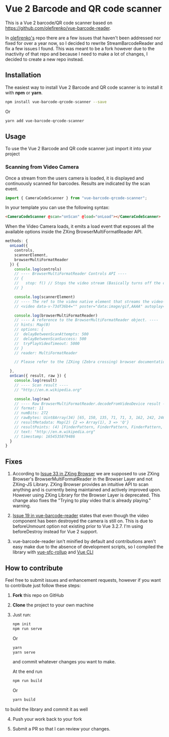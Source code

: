 # Vue 2 Barcode and QR code scanner

This is a Vue 2 barcode/QR code scanner based on https://github.com/olefirenko/vue-barcode-reader.

In [olefirenko's](https://github.com/olefirenko/) repo there are a few issues that haven't been addressed nor fixed for over a year now, so I decided to rewrite StreamBarcodeReader and fix a few issues I found.
This was meant to be a fork however due to the inactivity of that repo and because I need to make a lot of changes, I decided to create a new repo instead.

## Installation

The easiest way to install Vue 2 Barcode and QR code scanner is to install it with **npm** or **yarn**.

```sh
npm install vue-barcode-qrcode-scanner --save
```

Or

```sh
yarn add vue-barcode-qrcode-scanner
```

## Usage

To use the Vue 2 Barcode and QR code scanner just import it into your project

### Scanning from Video Camera

Once a stream from the users camera is loaded, it is displayed and continuously scanned for barcodes. Results are indicated by the scan event.

```js
import { CameraCodeScanner } from "vue-barcode-qrcode-scanner";
```

In your template you can use the following syntax:

```html
<CameraCodeScanner @scan="onScan" @load="onLoad"></CameraCodeScanner>
```

When the Video Camera loads, it emits a load event that exposes all the available
options inside the ZXing BrowserMultiFormatReader API.

```js
methods: {
  onLoad({
    controls,
    scannerElement,
    browserMultiFormatReader
  }) {
    console.log(controls)
    // ---- BrowserMultiFormatReader Controls API ----
    // {
    //   stop: f() // Stops the video stream (Basically turns off the camera)
    // }

    console.log(scannerElement)
    // ---- The ref to the video native element that streams the video-camera output ----
    // <video data-v-73df36b4="" poster="data:image/gif,AAAA" autoplay="true" muted="true" // playsinline="true"></video>

    console.log(browserMultiFormatReader)
    // ---- A reference to the BrowserMultiFormatReader object. ----
    // hints: Map(0)
    // options: {
    //  delayBetweenScanAttempts: 500
    //  delayBetweenScanSuccess: 500
    //  tryPlayVideoTimeout: 5000
    // }
    // reader: MultiFormatReader

    // Please refer to the [ZXing (Zebra crossing) browser documentation](https://github.com/zxing-js/browser)

  },
  onScan({ result, raw }) {
    console.log(result)
    // ---- Scan result ----
    // "http://en.m.wikipedia.org"

    console.log(raw)
    // ---- Raw BrowserMultiFormatReader.decodeFromVideoDevice result ----
    // format: 11
    // numBits: 272
    // rawBytes: Uint8Array(34) [65, 150, 135, 71, 71, 3, 162, 242, 246, 86, 226, 230, 210, 231, 118, 150, 182, 151, 6, 86, 70, 150, 18, 230, 247, 38, 112, 236, 17, 236, 17, 236, 17, 236, buffer: ArrayBuffer(34), byteLength: 34, byteOffset: 0, length: 34, Symbol(Symbol.toStringTag): 'Uint8Array']
    // resultMetadata: Map(2) {2 => Array(1), 3 => 'Q'}
    // resultPoints: (4) [FinderPattern, FinderPattern, FinderPattern, AlignmentPattern]
    // text: "http://en.m.wikipedia.org"
    // timestamp: 1654535879486
  }
}
```

## Fixes

1. According to [Issue 33 in ZXing Browser](https://github.com/zxing-js/browser/issues/33#issuecomment-771716556) we are supposed to use ZXing Browser's BrowserMultiFormatReader in the Browser Layer and not ZXing-JS Library.
   ZXing Browser provides an intuitive API to
   scan anything and is currently being maintained and actively improved upon.
   However using ZXing Library for the Browser Layer is deprecated.
   This change also fixes the "Trying to play video that is already playing." warning.

2. [Issue 19 in vue-barcode-reader](https://github.com/olefirenko/vue-barcode-reader/issues/19) states that even though the video component has been destroyed the camera is still on. This is due to beforeUnmount option not existing prior to Vue 3.2.7.
   I'm using beforeDestroy instead for Vue 2 support.

3. vue-barcode-reader isn't minified by default and contributions aren't easy make due to the absence of development scripts, so I compiled the library with [vue-sfc-rollup](https://github.com/team-innovation/vue-sfc-rollup) and [Vue CLI](https://cli.vuejs.org/)

## How to contribute

Feel free to submit issues and enhancement requests, however if you want
to contribute just follow these steps:

1. **Fork** this repo on GitHub
2. **Clone** the project to your own machine
3. Just run:

   ```sh
   npm init
   npm run serve
   ```

   Or

   ```sh
   yarn
   yarn serve
   ```

   and commit whatever changes you want to make.

   At the end run

   ```sh
   npm run build
   ```

   Or

   ```sh
   yarn build
   ```

to build the library and commit it as well

4. Push your work back to your fork

5. Submit a PR so that I can review your changes.
